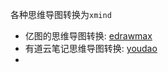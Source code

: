 各种思维导图转换为`xmind`
* 亿图的思维导图转换: [edrawmax](edrawmax/edrawmax.go)
* 有道云笔记思维导图转换: [youdao](youdao/youdao.go)
* 

